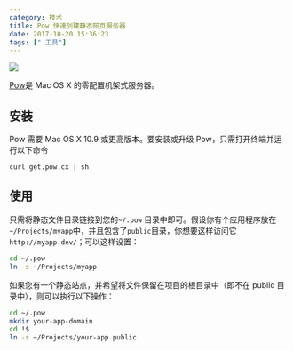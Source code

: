 ```yaml
---
category: 技术
title: Pow 快速创建静态网页服务器
date: 2017-10-20 15:36:23
tags: [" 工具"]
---
```


![](https://ws4.sinaimg.cn/large/006tNc79ly1fkoqm5g827j30be08cmy6.jpg)

[Pow](http://pow.cx/)是 Mac OS X 的零配置机架式服务器。

## 安装

Pow 需要 Mac OS X 10.9 或更高版本。要安装或升级 Pow，只需打开终端并运行以下命令

```shell
curl get.pow.cx | sh
```

## 使用

只需将静态文件目录链接到您的`~/.pow` 目录中即可。假设你有个应用程序放在 `~/Projects/myapp`中，并且包含了`public`目录，你想要这样访问它 `http://myapp.dev/`；可以这样设置：

```sh
cd ~/.pow
ln -s ~/Projects/myapp
```

如果您有一个静态站点，并希望将文件保留在项目的根目录中（即不在 public 目录中），则可以执行以下操作：

```sh
cd ~/.pow
mkdir your-app-domain
cd !$
ln -s ~/Projects/your-app public
```
